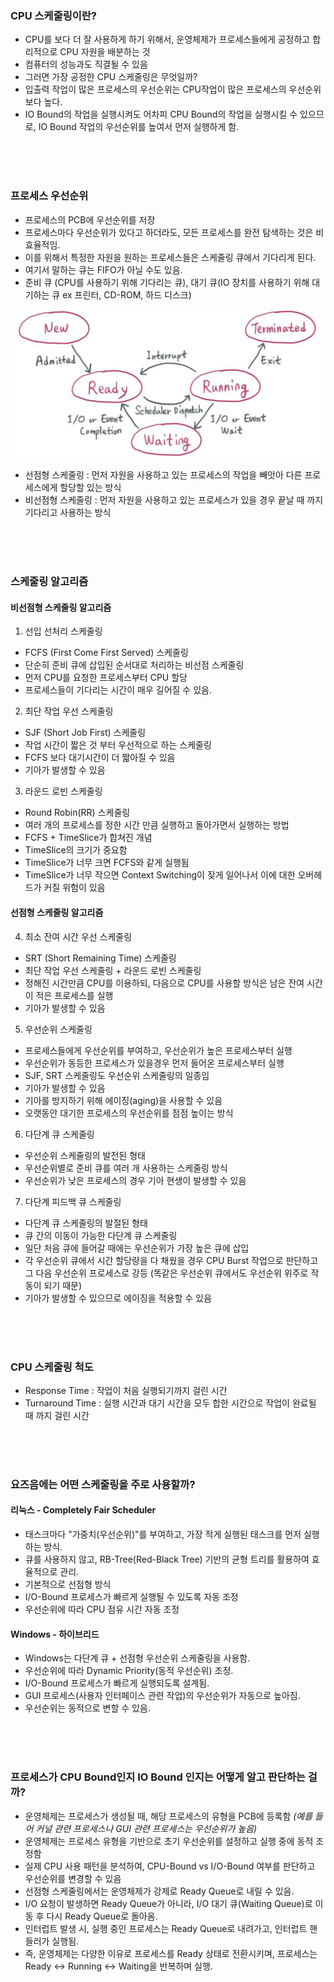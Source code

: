 ### CPU 스케줄링이란?

- CPU를 보다 더 잘 사용하게 하기 위해서, 운영체제가 프로세스들에게 공정하고 합리적으로 CPU 자원을 배분하는 것
- 컴퓨터의 성능과도 직결될 수 있음
- 그러면 가장 공정한 CPU 스케줄링은 무엇일까?
- 입출력 작업이 많은 프로세스의 우선순위는 CPU작업이 많은 프로세스의 우선순위보다 높다.
- IO Bound의 작업을 실행시켜도 어차피 CPU Bound의 작업을 실행시킬 수 있으므로, IO Bound 작업의 우선순위를 높여서 먼저 실행하게 함.

<br><br><br>

### 프로세스 우선순위

- 프로세스의 PCB에 우선순위를 저장
- 프로세스마다 우선순위가 있다고 하더라도, 모든 프로세스를 완전 탐색하는 것은 비효율적임.
- 이를 위해서 특정한 자원을 원하는 프로세스들은 스케줄링 큐에서 기다리게 된다.
- 여기서 말하는 큐는 FIFO가 아닐 수도 있음.
- 준비 큐 (CPU를 사용하기 위해 기다리는 큐), 대기 큐(IO 장치를 사용하기 위해 대기하는 큐 ex 프린터, CD-ROM, 하드 디스크)

![alt text](resource/image-3.png)

- 선점형 스케줄링 : 먼저 자원을 사용하고 있는 프로세스의 작업을 빼앗아 다른 프로세스에게 할당할 있는 방식
- 비선점형 스케줄링 : 먼저 자원을 사용하고 있는 프로세스가 있을 경우 끝날 때 까지 기다리고 사용하는 방식

<br><br><br>

### 스케줄링 알고리즘

#### 비선점형 스케줄링 알고리즘

1. 선입 선처리 스케줄링
- FCFS (First Come First Served) 스케줄링
- 단순히 준비 큐에 삽입된 순서대로 처리하는 비선점 스케줄링
- 먼저 CPU를 요청한 프로세스부터 CPU 할당
- 프로세스들이 기다리는 시간이 매우 길어질 수 있음.

2. 최단 작업 우선 스케줄링
- SJF (Short Job First) 스케줄링
- 작업 시간이 짧은 것 부터 우선적으로 하는 스케줄링
- FCFS 보다 대기시간이 더 짧아질 수 있음
- 기아가 발생할 수 있음

3. 라운드 로빈 스케줄링
- Round Robin(RR) 스케줄링
- 여러 개의 프로세스를 정한 시간 만큼 실행하고 돌아가면서 실행하는 방법
- FCFS + TimeSlice가 합쳐진 개념
- TimeSlice의 크기가 중요함
- TimeSlice가 너무 크면 FCFS와 같게 실행됨
- TimeSlice가 너무 작으면 Context Switching이 잦게 일어나서 이에 대한 오버헤드가 커질 위험이 있음

#### 선점형 스케줄링 알고리즘

4. 최소 잔여 시간 우선 스케줄링
- SRT (Short Remaining Time) 스케줄링
- 최단 작업 우선 스케줄링 + 라운드 로빈 스케줄링
- 정해진 시간만큼 CPU를 이용하되, 다음으로 CPU를 사용할 방식은 남은 잔여 시간이 적은 프로세스를 실행
- 기아가 발생할 수 있음

5. 우선순위 스케줄링
- 프로세스들에게 우선순위를 부여하고, 우선순위가 높은 프로세스부터 실행
- 우선순위가 동등한 프로세스가 있을경우 먼저 들어온 프로세스부터 실행
- SJF, SRT 스케줄링도 우선순위 스케줄링의 일종임
- 기아가 발생할 수 있음
- 기아를 방지하기 위해 에이징(aging)을 사용할 수 있음
- 오랫동안 대기한 프로세스의 우선순위를 점점 높이는 방식

6. 다단계 큐 스케줄링
- 우선순위 스케줄링의 발전된 형태
- 우선순위별로 준비 큐를 여러 개 사용하는 스케줄링 방식
- 우선순위가 낮은 프로세스의 경우 기아 현생이 발생할 수 있음

7. 다단계 피드백 큐 스케줄링
- 다단계 큐 스케줄링의 발절된 형태
- 큐 간의 이동이 가능한 다단계 큐 스케줄링
- 일단 처음 큐에 들어갈 때에는 우선순위가 가장 높은 큐에 삽입
- 각 우선순위 큐에서 시간 할당량을 다 채웠을 경우 CPU Burst 작업으로 판단하고 그 다음 우선순위 프로세스로 강등 (똑같은 우선순위 큐에서도 우선순위 위주로 작동이 되기 때문)
- 기아가 발생할 수 있으므로 에이징을 적용할 수 있음

<br><br><br>

### CPU 스케줄링 척도
- Response Time : 작업이 처음 실행되기까지 걸린 시간
- Turnaround Time : 실행 시간과 대기 시간을 모두 합한 시간으로 작업이 완료될 때 까지 걸린 시간

<br><br><br>

### 요즈음에는 어떤 스케줄링을 주로 사용할까?

#### 리눅스 - Completely Fair Scheduler

- 태스크마다 "가중치(우선순위)"를 부여하고, 가장 적게 실행된 태스크를 먼저 실행하는 방식.
- 큐를 사용하지 않고, RB-Tree(Red-Black Tree) 기반의 균형 트리를 활용하여 효율적으로 관리.
- 기본적으로 선점형 방식
- I/O-Bound 프로세스가 빠르게 실행될 수 있도록 자동 조정
- 우선순위에 따라 CPU 점유 시간 자동 조정

#### Windows - 하이브리드

- Windows는 다단계 큐 + 선점형 우선순위 스케줄링을 사용함.
- 우선순위에 따라 Dynamic Priority(동적 우선순위) 조정.
- I/O-Bound 프로세스가 빠르게 실행되도록 설계됨.
- GUI 프로세스(사용자 인터페이스 관련 작업)의 우선순위가 자동으로 높아짐.
- 우선순위는 동적으로 변할 수 있음.

<br><br><br>

### 프로세스가 CPU Bound인지 IO Bound 인지는 어떻게 알고 판단하는 걸까?

- 운영체제는 프로세스가 생성될 때, 해당 프로세스의 유형을 PCB에 등록함 _(예를 들어 커널 관련 프로세스나 GUI 관련 프로세스는 우선순위가 높음)_
- 운영체제는 프로세스 유형을 기반으로 초기 우선순위를 설정하고 실행 중에 동적 조정함
- 실제 CPU 사용 패턴을 분석하여, CPU-Bound vs I/O-Bound 여부를 판단하고 우선순위를 변경할 수 있음
- 선점형 스케줄링에서는 운영체제가 강제로 Ready Queue로 내릴 수 있음.
- I/O 요청이 발생하면 Ready Queue가 아니라, I/O 대기 큐(Waiting Queue)로 이동 후 다시 Ready Queue로 돌아옴.
- 인터럽트 발생 시, 실행 중인 프로세스는 Ready Queue로 내려가고, 인터럽트 핸들러가 실행됨.
- 즉, 운영체제는 다양한 이유로 프로세스를 Ready 상태로 전환시키며, 프로세스는 Ready ↔ Running ↔ Waiting을 반복하며 실행.